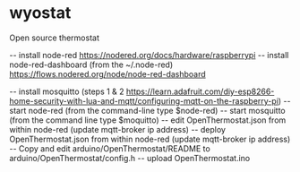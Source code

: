 # wyostat
Open source thermostat

-- install node-red
           https://nodered.org/docs/hardware/raspberrypi
-- install node-red-dashboard
   	   (from the ~/.node-red)
	   https://flows.nodered.org/node/node-red-dashboard
	   
-- install mosquitto (steps 1 & 2
           https://learn.adafruit.com/diy-esp8266-home-security-with-lua-and-mqtt/configuring-mqtt-on-the-raspberry-pi)
-- start node-red (from the command-line type $node-red)
-- start mosquitto (from the command line type $moquitto)
-- edit OpenThermostat.json from within node-red (update mqtt-broker ip address)
-- deploy OpenThermostat.json from within node-red (update mqtt-broker ip address)
-- Copy and edit arduino/OpenThermostat/README to arduino/OpenThermostat/config.h
-- upload OpenThermostat.ino

